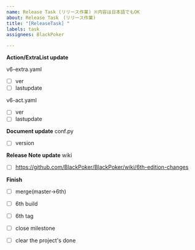 ```yaml
---
name: Release Task (リリース作業) ※内容は日本語でもOK
about: Release Task　(リリース作業)
title: "[ReleaseTask] "
labels: task
assignees: BlackPoker

---
```

**Action/ExtraList update**

v6-extra.yaml
- [ ] ver 
- [ ] lastupdate

v6-act.yaml
- [ ] ver 
- [ ] lastupdate

**Document update**
conf.py
- [ ] version

**Release Note update**
wiki
- [ ] https://github.com/BlackPoker/BlackPoker/wiki/6th-edition-changes

**Finish**
- [ ] merge(master->6th)
- [ ] 6th build
- [ ] 6th tag
- [ ] close milestone
- [ ] clear the project's done



